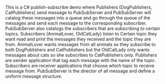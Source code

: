This is a C# publish-subscribe demo where Publishers (DogPublishers, CatPublishers) send message to PubSubServer and PubSubServer will catalog these messages into a queue and go through the queue of the messages and send each message to the corresponding subscriber. PubSubServer also catalogs the subscribers that are subscribing to certain topics. Subscribers (AnimalLover, OldCatLady) listen to Certain topic they want read and print the messages they received and the topic they are from. AnimalLover wants messages from all animals so they subscribe to both DogPublishers and CatPublishers but the OldCatLady only wants messages about cats so she subscribes to CatPublishers only.
Publishers are sender application that tag each message with the name of the topic. Subscribers are receiver applications that choose which topic to receive message from. PubSubServer is the director of all message and define a uniform message structure.
